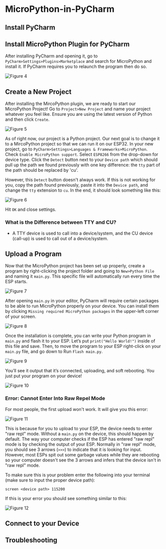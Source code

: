 # MicroPython-in-PyCharm
## Install PyCharm
## Install MicroPython Plugin for PyCharm
After installing PyCharm and opening it, go to `PyCharm>Settings>Plugins>Marketplace` and search for MicroPython and install it. If PyCharm requires you to relaunch the program then do so.

![Figure 4](/Images/figure04.png)

## Create a New Project
After installing the MircoPython plugin, we are ready to start our MicroPython Project! Go to `Project>New Project` and name your project whatever you feel like. Ensure you are using the latest version of Python and then click `Create`.

![Figure 5](/Images/figure05.png)

As of right now, our project is a Python project. Our next goal is to change it to a MircoPython project so that we can run it on our ESP32. In your new project, go to `PyCharm>Settings>Languages & Frameworks>MicroPython`. Check `Enable MicroPython support`. Select `ESP8266` from the drop-down for device type. Click the `Detect` button next to your `Device path` which should pull up the path we found previously with one key difference: the `tty` part of the path should be replaced by 'cu'. 

However, this `Detect` button doesn't always work. If this is not working for you, copy the path found previously, paste it into the `Device path`, and change the `tty` extension to `cu`. In the end, it should look something like this:

![Figure 6](/Images/figure06.png)

Hit `OK` and close settings.

### What is the Difference between TTY and CU?
- A TTY device is used to call into a device/system, and the CU device (call-up) is used to call out of a device/system. 

## Upload a Program
Now that the MicroPython project has been set up properly, create a program by right-clicking the project folder and going to `New>Python File` and naming it `main.py`. This specific file will automatically run every time the ESP starts.

![Figure 7](/Images/figure07.png)

After opening `main.py` in your editor, PyCharm will require certain packages to be able to run MicroPython properly on your device. You can install them by clicking `Missing required MicroPython packages` in the upper-left corner of your screen.

 ![Figure 8](/Images/figure08.png)

Once the installation is complete, you can write your Python program in `main.py` and flash it to your ESP. Let’s put `print("Hello World!")` inside of this file and save. Then, to move the program to your ESP right-click on your `main.py` file, and go down to Run `Flash main.py`. 

 ![Figure 9](/Images/figure09.png)

You’ll see it output that it’s connected, uploading, and soft rebooting. You just put your program on your device!

 ![Figure 10](/Images/figure10.png)

### Error: Cannot Enter Into Raw Repel Mode

For most people, the first upload won't work. It will give you this error:

 ![Figure 11](/Images/figure11.png)

 This is because for you to upload to your ESP, the device needs to enter "raw repl" mode. Without a `main.py` on the device, this should happen by default. The way your computer checks if the ESP has entered "raw repl" mode is by checking the output of your ESP. Normally in "raw repl" mode, you should see 3 arrows (`>>>`) to indicate that it is looking for input. However, most ESPs spit out some garbage values while they are rebooting so your computer doesn't see the 3 arrows and infers that the device isn't in "raw repl" mode. 

 To make sure this is your problem enter the following into your terminal (make sure to input the proper device path):

```
screen <device path> 115200
```

If this is your error you should see something similar to this:

 ![Figure 12](/Images/figure12.png)

 
 

## Connect to your Device

## Troubleshooting


[^1]: [https://medium.com/@andymule/micropython-on-esp32-e54998966e9](https://medium.com/@andymule/micropython-in-pycharms-basic-setup-9169b497ec8a)
